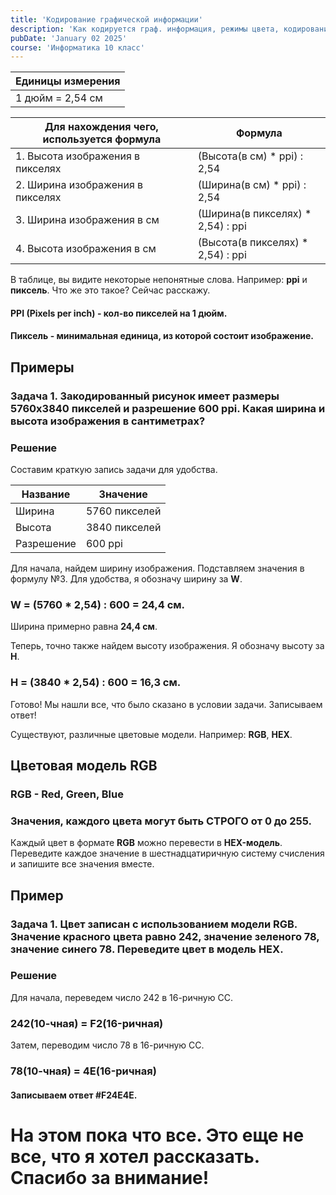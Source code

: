 ```yaml
---
title: 'Кодирование графической информации'
description: 'Как кодируется граф. информация, режимы цвета, кодирование палитры'
pubDate: 'January 02 2025'
course: 'Информатика 10 класс'
---
```


| Единицы измерения |
|---------------------|
| 1 дюйм = 2,54 см    |

| Для нахождения чего, используется формула | Формула                           |
|-------------------------------------------|-----------------------------------|
| 1. Высота изображения в пикселях          | (Высота(в см) * ppi) : 2,54       |
| 2. Ширина изображения в пикселях          | (Ширина(в см) * ppi) : 2,54       |
| 3. Ширина изображения в см                | (Ширина(в пикселях) * 2,54) : ppi |
| 4. Высота изображения в см                | (Высота(в пикселях) * 2,54) : ppi |

В таблице, вы видите некоторые непонятные слова. Например: **ppi** и **пиксель**. Что же это такое? Сейчас расскажу.

#### PPI (Pixels per inch) - кол-во пикселей на 1 дюйм.
#### Пиксель - минимальная единица, из которой состоит изображение.


## Примеры

### Задача 1. Закодированный рисунок имеет размеры 5760x3840 пикселей и разрешение 600 ppi. Какая ширина и высота изображения в сантиметрах?
### Решение
Составим краткую запись задачи для удобства.

| Название   | Значение      |
|------------|---------------|
| Ширина     | 5760 пикселей |
| Высота     | 3840 пикселей |
| Разрешение | 600 ppi       |

Для начала, найдем ширину изображения. Подставляем значения в формулу №3. Для удобства, я обозначу ширину за **W**.

### W = (5760 * 2,54) : 600 = 24,4 см.

Ширина примерно равна **24,4 см**.

Теперь, точно также найдем высоту изображения. Я обозначу высоту за **H**.

### H = (3840 * 2,54) : 600 = 16,3 см.

Готово! Мы нашли все, что было сказано в условии задачи. Записываем ответ!

Существуют, различные цветовые модели. Например: **RGB**, **HEX**.

## Цветовая модель RGB

### RGB - Red, Green, Blue
### Значения, каждого цвета могут быть СТРОГО от 0 до 255.

Каждый цвет в формате **RGB** можно перевести в **HEX-модель**.
Переведите каждое значение в шестнадцатиричную систему счисления и запишите все значения вместе.
## Пример
### Задача 1. Цвет записан с использованием модели RGB. Значение красного цвета равно 242, значение зеленого 78, значение синего 78. Переведите цвет в модель HEX.
### Решение
Для начала, переведем число 242 в 16-ричную СС. 

### 242(10-чная) = F2(16-ричная)

Затем, переводим число 78 в 16-ричную СС.

### 78(10-чная) = 4E(16-ричная)

#### Записываем ответ #F24E4E.


# На этом пока что все. Это еще не все, что я хотел рассказать. Спасибо за внимание!